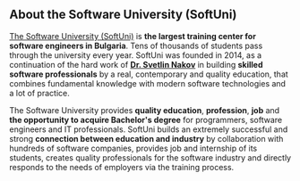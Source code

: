 ## About the Software University (SoftUni)

[The Software University (SoftUni)](http://softuni.bg) is **the largest training center for software engineers in Bulgaria**. Tens of thousands of students pass through the university every year. SoftUni was founded in 2014, as a continuation of the hard work of **[Dr. Svetlin Nakov](http://nakov.com)** in building **skilled software professionals** by a real, contemporary and quality education, that combines fundamental knowledge with modern software technologies and a lot of practice.

The Software University provides **quality education**, **profession**, **job** and **the opportunity to acquire Bachelor's degree** for programmers, software engineers and IT professionals. SoftUni builds an extremely successful and strong **connection between education and industry** by collaboration with hundreds of software companies, provides job and internship of its students, creates quality professionals for the software industry and directly responds to the needs of employers via the training process. 
